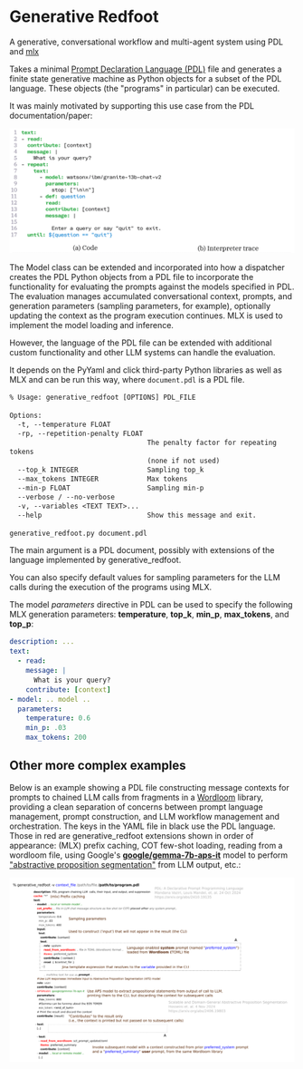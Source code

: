# Generative Redfoot
A generative, conversational workflow and multi-agent system using PDL and [mlx](https://github.com/ml-explore/mlx-examples/tree/main/llms)

Takes a minimal [Prompt Declaration Language (PDL)](https://github.com/IBM/prompt-declaration-language) file and generates a finite state generative machine
as Python objects for a subset of the PDL language.  These objects (the "programs" in particular) can be executed. 

It was mainly motivated by supporting this use case from the PDL documentation/paper:

<img src="animated_chatbot.gif" alt="Animated GIF of PDL chatbot."/>

The Model class can be extended and incorporated into how a dispatcher creates the PDL Python objects from a PDL file to incorporate the functionality for evaluating 
the prompts against the models specified in PDL.  The evaluation manages accumulated conversational context, prompts, and generation parameters (sampling parameters, for example), 
optionally updating the context as the program execution continues.  MLX is used to implement the model loading and inference.

However, the language of the PDL file can be extended with additional custom functionality and 
other LLM systems can handle the evaluation.

It depends on the PyYaml and click third-party Python libraries as well as MLX and can be run this way, where `document.pdl` is a PDL file.
```commandline
% Usage: generative_redfoot [OPTIONS] PDL_FILE

Options:
  -t, --temperature FLOAT
  -rp, --repetition-penalty FLOAT
                                  The penalty factor for repeating tokens
                                  (none if not used)
  --top_k INTEGER                 Sampling top_k
  --max_tokens INTEGER            Max tokens
  --min-p FLOAT                   Sampling min-p
  --verbose / --no-verbose
  -v, --variables <TEXT TEXT>...
  --help                          Show this message and exit.

generative_redfoot.py document.pdl
```

The main argument is a PDL document, possibly with extensions of the language implemented by generative_redfoot.

You can also specify default values for sampling parameters for the LLM calls during the execution of the programs
using MLX.

The model _parameters_ directive in PDL can be used to specify the following MLX generation parameters: **temperature**, **top_k**, **min_p**, **max_tokens**, and **top_p**:

```yaml
description: ...
text:
  - read:
    message: |
      What is your query?
    contribute: [context]
- model: .. model ..
  parameters:
    temperature: 0.6
    min_p: .03
    max_tokens: 200
```

## Other more complex examples

Below is an example showing a PDL file constructing message contexts for prompts to chained LLM calls from fragments
in a [Wordloom](https://github.com/OoriData/OgbujiPT/wiki/Word-Loom%3A-Format-%26-tools-for-managing-natural-language-for-AI-LLMs) 
library, providing a clean separation of concerns between prompt language management, prompt construction, and 
LLM workflow management and orchestration.  The keys in the YAML file in black use the PDL language.  Those in
red are generative_redfoot extensions shown in order of appearance: (MLX) prefix caching, COT few-shot loading, 
reading from a wordloom file, using Google's [__google/gemma-7b-aps-it__](https://huggingface.co/google/gemma-7b-aps-it) 
model to perform ["abstractive proposition segmentation"](https://arxiv.org/abs/2406.19803) from LLM output, 
etc.:

<img src="complex_pdl.png" alt="Animated GIF of PDL chatbot."/>
